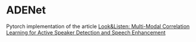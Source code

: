 # ADENet
Pytorch implementation of the article [Look&Listen: Multi-Modal Correlation Learning for Active Speaker Detection and Speech Enhancement](https://arxiv.org/abs/2203.02216)

